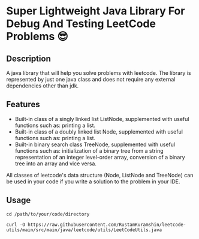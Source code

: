 # Super Lightweight Java Library For Debug And Testing LeetCode Problems :sunglasses:

## Description
A java library that will help you solve problems with leetcode. The library is represented by just one java class and does not require any external dependencies other than jdk.

## Features
* Built-in class of a singly linked list ListNode, supplemented with useful functions such as: printing a list.
* Built-in class of a doubly linked list Node, supplemented with useful functions such as: printing a list.
* Built-in binary search class TreeNode, supplemented with useful functions such as: initialization of a binary tree from a string representation of an integer level-order array, conversion of a binary tree into an array and vice versa.

All classes of leetcode's data structure (Node, ListNode and TreeNode) can be used in your code if you write a solution to the problem in your IDE.

## Usage

```shell
cd /path/to/your/code/directory

curl -O https://raw.githubusercontent.com/RustamKuramshin/leetcode-utils/main/src/main/java/leetcode/utils/LeetCodeUtils.java
```